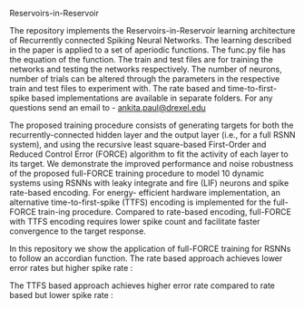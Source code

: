 Reservoirs-in-Reservoir

The repository implements the Reservoirs-in-Reservoir learning architecture of Recurrently connected Spiking Neural Networks. The learning described in the paper is applied to a set of aperiodic functions. The func.py file has the equation of the function. The train and test files are for training the networks and testing the networks respectively. The number of neurons, number of trials can be altered through the parameters in the respective train and test files to experiment with. The rate based and time-to-first-spike based implementations are available in separate folders. For any questions send an email to - ankita.paul@drexel.edu

The proposed training procedure consists of generating targets for both the recurrently-connected hidden layer and the output layer (i.e., for a full RSNN system), and using the recursive least square-based First-Order and Reduced Control Error (FORCE) algorithm to fit the activity of each layer to its target. We demonstrate the improved performance and noise robustness of the proposed full-FORCE training procedure to model 10 dynamic systems using RSNNs with leaky integrate and fire (LIF) neurons and spike rate-based encoding. For energy- efficient hardware implementation, an alternative time-to-first-spike (TTFS) encoding is implemented for the full-FORCE train-ing procedure. Compared to rate-based encoding, full-FORCE with TTFS encoding requires lower spike count and facilitate faster convergence to the target response.

In this repository we show the application of full-FORCE training for RSNNs to follow an accordian function. The rate based approach achieves lower error rates but higher spike rate :


The TTFS based approach achieves higher error rate compared to rate based but lower spike rate :


